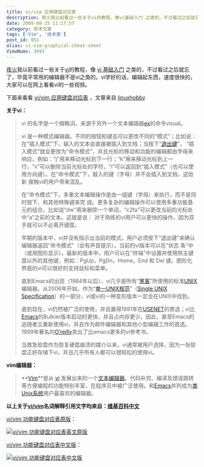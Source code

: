 ```yaml
---
title: vi/vim 应用键盘对应表
description: 夜火我以前看过一些关于vi的教程，像vi基础入门 之类的，不过看过之后就忘了，毕竟平常用的编辑器不是vi之类的。vi学好的话，编辑起东西，速度很快的，大家可以在网上看看vi的一些视频。……
date: 2009-08-25 11:17:57
category: 技术文章
tags: ['Vim', '技术类']
post_id: 951
alias: vi-vim-graphical-cheat-sheet
ViewNums: 3493
---
```


[夜火](/blog/)我以前看过一些关于[vi](/tags/Vim)的教程，像 [vi 基础入门](/blog/understanding-basic-vi) 之类的，不过看过之后就忘了，毕竟平常用的编辑器不是vi之类的。vi学好的话，编辑起东西，速度很快的，大家可以在网上看看vi的一些视频。

下面来看看 [vi/vim 应用键盘对应表](/blog/vi-vim-graphical-cheat-sheet) ，文章来自 [linuxhobby](http://www.linuxhobby.com/)

**关于vi：**

> vi 的名字是一个缩略词，来源于另外一个文本编辑器[ex](http://zh.wikipedia.org/w/index.php?title=Ex&variant=zh-cn "Ex")的命令visual。
>
> vi 是一种模式编辑器。不同的按钮和键击可以更改不同的“模式”；比如说：在“插入模式”下，输入的文本会直接被插入到文档；当按下“[退出键](http://zh.wikipedia.org/w/index.php?title=%E9%80%80%E5%87%BA%E9%94%AE&action=edit&redlink=1 "退出键 (尚未撰写)")”， “插入模式”就会更改为“命令模式”，并且光标的移动和功能的编辑都由字母来响应，例如：“j”用来移动光标到下一行；“k”用来移动光标到上一 行，“x”可以删除当前光标处的字符，“i”可以返回到“插入模式”（也可以使用方向键）。在“命令模式”下，敲入的键（字母）并不会插入到文档，这给新 接触vi的用户带来混乱。
>
> 在“命令模式”下，多重文本编辑操作是由一组键（字母）来执行，而不是同时按下<Alt>、<Ctrl>和其他特殊键来完 成。更多复杂的编辑操作可以使用多重功能基元的组合，比如说“dw”用来删除一个单词，“c2fa”可以更改当前的光标处中“a”之前的文本。这就是说： 对于熟练的vi用户可以更快的操作，因为双手就可以不必离开键盘。
>
> 早期的版本中，vi并没有指示出当前的模式，用户必须按下“退出键”来确认编辑器返回“命令模式”（会有声音提示）。当前的vi版本可以在“状态 条”中（或用图形显示）。最新的版本中，用户可以在“终端”中设置并使用除主键盘以外的其他键，例如：PgUp，PgDn，Home，End 和 Del 键。图形化界面的vi可以很好的支持鼠标和菜单。
>
> 直到Emacs的出现（1984年以后），vi几乎是所有“[黑客](http://zh.wikipedia.org/w/index.php?title=%E9%BB%91%E5%AE%A2&variant=zh-cn "黑客")”所使用的标准[UNIX](http://zh.wikipedia.org/w/index.php?title=UNIX&variant=zh-cn "UNIX")编辑器。从2006年开始，作为“[单一UNIX规范](http://zh.wikipedia.org/w/index.php?title=%E5%8D%95%E4%B8%80UNIX%E8%A7%84%E8%8C%83&action=edit&redlink=1 "单一UNIX规范 (尚未撰写)")”（[Single UNIX Specification](http://zh.wikipedia.org/w/index.php?title=Single_UNIX_Specification&action=edit&redlink=1 "Single UNIX Specification (尚未撰写)")）的一部分，vi或vi的一种变形版本一定会在UNIX中找到。
>
> 直到现在，vi仍然被广泛的使用，并且赢得1991年在[USENET](http://zh.wikipedia.org/w/index.php?title=USENET&action=edit&redlink=1 "USENET (尚未撰写)")的票选；vi比[Emacs](http://zh.wikipedia.org/w/index.php?title=Emacs&variant=zh-cn "Emacs")的Bulkier版本启动的更快，并且占内存更少。因此，甚至Emacs的追随者又重新使用vi，并且作为邮件编辑器和其他小型编辑工作的首选。1999年著名的[O’reilly](http://zh.wikipedia.org/w/index.php?title=O%27reilly&action=edit&redlink=1 "O'reilly (尚未撰写)")卖出了比emacs更多的vi参考书。
>
> 当救急软盘作为恢复硬盘崩溃的媒介以来，vi通常被用户选择，因为一张软盘正好存储下vi，并且几乎所有人都可以很轻松的使用vi。

**vim编辑器：**

> **[Vim](/tags/Vim)**是从 [vi](http://zh.wikipedia.org/wiki/Vi "Vi") 发展出来的一个[文本编辑器](http://zh.wikipedia.org/wiki/%E6%96%87%E6%9C%AC%E7%BC%96%E8%BE%91%E5%99%A8 "文本编辑器")。代码补完、编译及错误跳转等方便编程的功能特别丰富，在程序员中被广泛使用。和[Emacs](http://zh.wikipedia.org/wiki/Emacs "Emacs")并列成为[类Unix系统](http://zh.wikipedia.org/wiki/%E7%B1%BBUnix%E7%B3%BB%E7%BB%9F "类Unix系统")用户最喜欢的编辑器。

**以上关于[vi/vim](/tags/Vim)名词解释引用文字均来自：[维基百科中文](http://zh.wikipedia.org/)**

[vi/vim 功能键盘对应表原版](/blog/vi-vim-graphical-cheat-sheet)：

[![vi/vim 功能键盘对应表英文原版](http://files.getdropbox.com/u/1247350/linuxhobby/images/vi-vim-cheat-sheet.gif)](/blog/vi-vim-graphical-cheat-sheet)

[vi/vim 功能键盘对应表中文版](/blog/vi-vim-graphical-cheat-sheet)：

[![vi/vim 功能键盘对应表中文版](http://files.getdropbox.com/u/1247350/linuxhobby/images/vi-vim-cheat-sheet-cn.png)](/blog/vi-vim-graphical-cheat-sheet)

